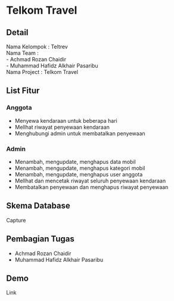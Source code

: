 # **Telkom Travel**

## **Detail**

Nama Kelompok : Teltrev <br>
Nama Team : <br>
    - Achmad Rozan Chaidir <br>
    - Muhammad Hafidz Alkhair Pasaribu <br>
Nama Project : Telkom Travel

## **List Fitur**

### Anggota
- Menyewa kendaraan untuk beberapa hari
- Mellhat riwayat penyewaan kendaraan
- Menghubungi admin untuk membatalkan penyewaan

### Admin
- Menambah, mengupdate, menghapus data mobil
- Menambah, mengupdate, menghapus kategori mobil
- Menambah, mengupdate, menghapus user anggota
- Mellhat dan mencetak riwayat seluruh penyewaan kendaraan
- Membatalkan penyewaan dan menghapus riwayat penyewaan

## **Skema Database**

Capture

## **Pembagian Tugas**

- Achmad Rozan Chaidir
- Muhammad Hafidz Alkhair Pasaribu

## **Demo**

Link
